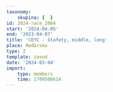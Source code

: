 ```yaml
---
taxonomy:
    skupina: {  }
id: 2024-race_2084
start: '2024-04-05'
end: '2023-04-07'
title: 'CEYC - štafety, middle, long'
place: Maďarsko
type: Z
template: zavod
date: '2024-03-04'
import:
    type: members
    time: 1709508614
---
```


